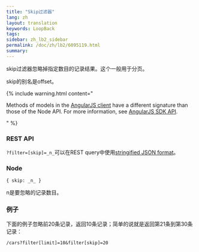 ```yaml
---
title: "Skip过滤器"
lang: zh
layout: translation
keywords: LoopBack
tags:
sidebar: zh_lb2_sidebar
permalink: /doc/zh/lb2/6095119.html
summary:
---
```


skip过滤器忽略掉指定数目的记录结果。这个一般用于分页。

skip的别名是offset。

{% include warning.html content="

Methods of models in the [AngularJS client](https://docs.strongloop.com/display/zh/AngularJS+JavaScript+SDK) have a different signature than those of the Node API. For more information, see [AngularJS SDK API](http://apidocs.strongloop.com/loopback-sdk-angular/).

" %}

### REST API

`?filter=[skip]=_n_`可以在REST query中使用[stringified JSON format](/doc/{{page.lang}}/lb2/Querying-data.html#Queryingdata-UsingstringifiedJSONinRESTqueries)。

### Node

`{ skip: _n_ }`

n是要忽略的记录数目。

### 例子

下面的例子忽略前20条记录，返回10条记录；简单的说就是返回第21条到第30条记录：

`/cars?filter[limit]=10&filter[skip]=20`
